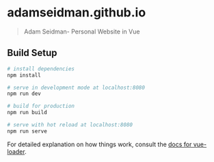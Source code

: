 # adamseidman.github.io

> Adam Seidman- Personal Website in Vue

## Build Setup

``` bash
# install dependencies
npm install

# serve in development mode at localhost:8080
npm run dev

# build for production
npm run build

# serve with hot reload at localhost:8080
npm run serve
```

For detailed explanation on how things work, consult the [docs for vue-loader](http://vuejs.github.io/vue-loader).
